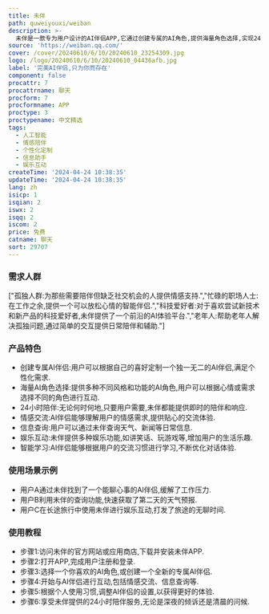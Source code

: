 ```yaml
---
title: 未伴
path: quweiyouxi/weiban
description: >-
  未伴是一款专为用户设计的AI伴侣APP,它通过创建专属的AI角色,提供海量角色选择,实现24小时的智能陪伴.这款产品结合了先进的人工智能技术,旨在为用户提供一个随时可用的虚拟伴侣,满足用户在情感交流、信息查询、娱乐互动等方面的需求.它不仅技术先进,而且用户友好,适合各种年龄段的用户.目前,未伴APP提供免费下载,但可能包含内购项目.
source: 'https://weiban.qq.com/'
cover: /cover/20240610/6/10/20240610_23254309.jpg
logo: /logo/20240610/6/10/20240610_04436afb.jpg
label: '完美AI伴侣,只为你而存在'
component: false
procattr: 7
procattrname: 聊天
procform: 7
procformname: APP
proctype: 3
proctypename: 中文精选
tags:
  - 人工智能
  - 情感陪伴
  - 个性化定制
  - 信息助手
  - 娱乐互动
createTime: '2024-04-24 10:38:35'
updateTime: '2024-04-24 10:38:35'
lang: zh
isicp: 1
isqian: 2
iswx: 2
isqq: 2
iscom: 2
price: 免费
catname: 聊天
sort: 29707
---
```




### 需求人群
["孤独人群:为那些需要陪伴但缺乏社交机会的人提供情感支持.","忙碌的职场人士:在工作之余,提供一个可以放松心情的智能伴侣.","科技爱好者:对于喜欢尝试新技术和新产品的科技爱好者,未伴提供了一个前沿的AI体验平台.","老年人:帮助老年人解决孤独问题,通过简单的交互提供日常陪伴和辅助."]

### 产品特色
* 创建专属AI伴侣:用户可以根据自己的喜好定制一个独一无二的AI伴侣,满足个性化需求.
* 海量AI角色选择:提供多种不同风格和功能的AI角色,用户可以根据心情或需求选择不同的角色进行互动.
* 24小时陪伴:无论何时何地,只要用户需要,未伴都能提供即时的陪伴和响应.
* 情感交流:AI伴侣能够理解用户的情感需求,提供贴心的交流体验.
* 信息查询:用户可以通过未伴查询天气、新闻等日常信息.
* 娱乐互动:未伴提供多种娱乐功能,如讲笑话、玩游戏等,增加用户的生活乐趣.
* 智能学习:AI伴侣能够根据用户的交流习惯进行学习,不断优化对话体验.

### 使用场景示例
* 用户A通过未伴找到了一个能聊心事的AI伴侣,缓解了工作压力.
* 用户B利用未伴的查询功能,快速获取了第二天的天气预报.
* 用户C在长途旅行中使用未伴进行娱乐互动,打发了旅途的无聊时间.

### 使用教程
* 步骤1:访问未伴的官方网站或应用商店,下载并安装未伴APP.
* 步骤2:打开APP,完成用户注册和登录.
* 步骤3:选择一个你喜欢的AI角色,或创建一个全新的专属AI伴侣.
* 步骤4:开始与AI伴侣进行互动,包括情感交流、信息查询等.
* 步骤5:根据个人使用习惯,调整AI伴侣的设置,以获得更好的体验.
* 步骤6:享受未伴提供的24小时陪伴服务,无论是深夜的倾诉还是清晨的问候.

  
